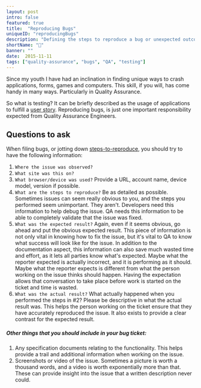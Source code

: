 ```yaml
---
layout: post
intro: false
featured: true
title:  "Reproducing Bugs"
uniqueID: "reproducingBugs"
description: "Defining the steps to reproduce a bug or unexpected outcome of a test is a necessary skill for QA. These are some questions I ask myself when creating STRs."
shortName: "🐞"
banner: ""
date:  2015-11-11
tags: ["quality-assurance", "bugs", "QA", "testing"]
---
```


Since my youth I have had an inclination in finding unique ways to crash applications, forms, games and computers. This skill, if you will, has come handy in many ways. Particularly in Quality Assurance.

So what is testing? It can be briefly described as the usage of applications to fulfill a [user story](https://en.wikipedia.org/wiki/User_story). Reproducing bugs, is just one important responsibility expected from Quality Assurance Engineers.

## Questions to ask

When filing bugs, or jotting down [steps-to-reproduce](https://en.wikipedia.org/wiki/Software_bug), you should try to have the following information:

1. `Where the issue was observed?`
2. `What site was this on?`
2. `What browser/device was used?` Provide a URL, account name, device model, version if possible.
3. `What are the steps to reproduce?` Be as detailed as possible. Sometimes issues can seem really obvious to you, and the steps you performed seem unimportant. They aren't. Developers need this information to help debug the issue. QA needs this information to be able to completely validate that the issue was fixed.
4. `What was the expected result?` Again, even if it seems obvious, go ahead and put the obvious expected result. This piece of information is not only vital in knowing how to fix the issue, but it's vital to QA to know what success will look like for the issue. In addition to the documentation aspect, this information can also save much wasted time and effort, as it lets all parties know what's expected. Maybe what the reporter expected is actually incorrect, and it is performing as it should. Maybe what the reporter expects is different from what the person working on the issue thinks should happen. Having the expectation allows that conversation to take place before work is started on the ticket and time is wasted.
5. `What was the actual result?` What actually happened when you performed the steps in #2? Please be descriptive in what the actual result was. This helps the person working on the ticket ensure that they have accurately reproduced the issue. It also exists to provide a clear contrast for the expected result.

##### Other things that you should include in your bug ticket:

1. Any specification documents relating to the functionality. This helps provide a trail and additional information when working on the issue.
2. Screenshots or video of the issue. Sometimes a picture is worth a thousand words, and a video is worth exponentially more than that. These can provide insight into the issue that a written description never could.

